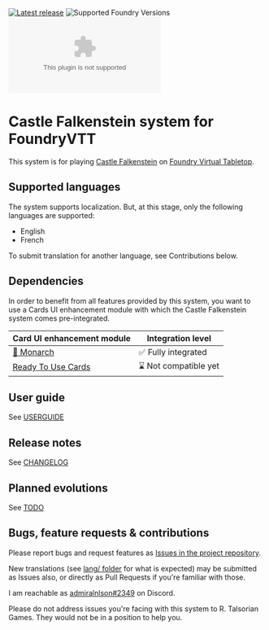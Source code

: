 [![Latest release](https://img.shields.io/github/v/release/admiralnlson/castle-falkenstein-fvtt?label=Latest%20release)](https://github.com/admiralnlson/castle-falkenstein-fvtt/releases/latest)
![Supported Foundry Versions](https://img.shields.io/endpoint?url=https://foundryshields.com/version?url=https://raw.githubusercontent.com/admiralnlson/castle-falkenstein-fvtt/master/system.json)
![downloads](https://img.shields.io/github/downloads/admiralnlson/castle-falkenstein-fvtt/latest/castle-falkenstein.zip?label=Downloads(latest%20release))

# Castle Falkenstein system for FoundryVTT
This system is for playing [Castle Falkenstein](https://rtalsoriangames.com/castle-falkenstien/) on [Foundry Virtual Tabletop](https://foundryvtt.com/).

## Supported languages
The system supports localization. But, at this stage, only the following languages are supported:
+ English
+ French

To submit translation for another language, see Contributions below.

## Dependencies
In order to benefit from all features provided by this system, you want to use a Cards UI enhancement module with which the Castle Falkenstein system comes pre-integrated.

| Card UI enhancement module                                               | Integration level       |
|--------------------------------------------------------------------------|-------------------------|
| [🦋 Monarch](https://foundryvtt.com/packages/monarch)                    | ✅ Fully integrated    |
| [Ready To Use Cards](https://foundryvtt.com/packages/ready-to-use-cards) | ⌛ Not compatible yet   |

## User guide
See [USERGUIDE](./doc/USERGUIDE.md)

## Release notes
See [CHANGELOG](./CHANGELOG.md)

## Planned evolutions
See [TODO](./TODO.md)

## Bugs, feature requests & contributions
Please report bugs and request features as [Issues in the project repository](https://github.com/admiralnlson/castle-falkenstein-foundryvtt/issues).

New translations (see [lang/ folder](./lang/) for what is expected) may be submitted as Issues also, or directly as Pull Requests if you're familiar with those.

I am reachable as [admiralnlson#2349](https://discordapp.com/users/198160826853490688/) on Discord.

Please do not address issues you're facing with this system to R. Talsorian Games. They would not be in a position to help you.
